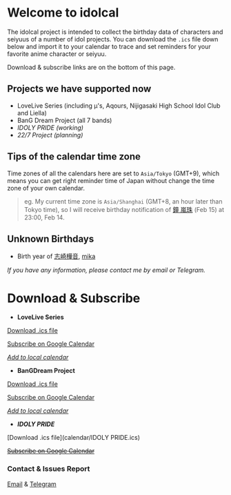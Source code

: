 # **Welcome to idolcal**

The idolcal project is intended to collect the birthday data of characters and seiyuus of a number of idol projects. You can download the `.ics` file down below and import it to your calendar to trace and set reminders for your favorite anime character or seiyuu.

Download & subscribe links are on the bottom of this page.

## Projects we have supported now

- LoveLive Series (including μ's, Aqours, Nijigasaki High School Idol Club and Liella)
- BanG Dream Project (all 7 bands)
- *IDOLY PRIDE (working)*
- *22/7 Project (planning)*

## Tips of the calendar time zone

Time zones of all the calendars here are set to `Asia/Tokyo` (GMT+9), which means  you can get right reminder time of Japan without change the time zone of your own calendar.

> eg. My current time zone is `Asia/Shanghai` (GMT+8, an hour later than Tokyo time), so I will receive birthday notification of [鐘 嵐珠](https://lovelive-as.bushimo.jp/member/lanzhu/) (Feb 15) at 23:00, Feb 14.

## Unknown Birthdays

- Birth year of [志崎樺音](http://acecrew.co.jp/artist/shizakikanon.html), [mika](http://acecrew.co.jp/artist/mika.html)

_If you have any information, please contact me by email or Telegram._

# **Download & Subscribe**

- **LoveLive Series**

[Download .ics file](calendar/LoveLive.ics)

[Subscribe on Google Calendar](https://calendar.google.com/calendar/u/1?cid=MXEwbzBibTZ0MXAxbGZjY2gya3RsNnFoamtAZ3JvdXAuY2FsZW5kYXIuZ29vZ2xlLmNvbQ)

[*Add to local calendar*](webcal://idolcal.ml/calendar/LoveLive.ics)

- **BanGDream Project**

[Download .ics file](calendar/BanG_Dream.ics)

[Subscribe on Google Calendar](https://calendar.google.com/calendar/u/1?cid=amJ1ZnE4cGttcDBtMXY5OWpjbmlxc3Q3b3NAZ3JvdXAuY2FsZW5kYXIuZ29vZ2xlLmNvbQ)

[*Add to local calendar*](webcal://idolcal.ml/calendar/BanG_Dream.ics)

- ***IDOLY PRIDE***

[Download .ics file](calendar/IDOLY PRIDE.ics)

[~~Subscribe on Google Calendar~~](example.com)

### Contact & Issues Report

[Email](mailto:Liyuu@outlook.jp) & [Telegram](https://t.me/Pain4Din0)
